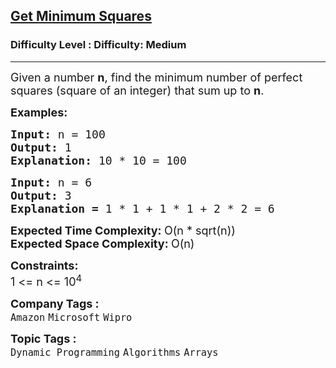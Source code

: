 <h2><a href="https://www.geeksforgeeks.org/problems/get-minimum-squares0538/1?page=8&difficulty=Medium&status=unsolved,attempted&sortBy=accuracy">Get Minimum Squares</a></h2><h3>Difficulty Level : Difficulty: Medium</h3><hr><div class="problems_problem_content__Xm_eO"><p style="text-align: left;"><span style="font-size: 18px;">Given a number <strong>n</strong>, find the minimum number of perfect squares (square of an integer) that sum up to <strong>n</strong>.&nbsp;</span></p>
<p style="text-align: left;"><span style="font-size: 18px;"><strong>Examples:</strong></span></p>
<pre><span style="font-size: 18px;"><strong>Input:</strong> n = 100
<strong>Output: </strong>1
<strong>Explanation: </strong>10 * 10 = 100</span>
</pre>
<pre><span style="font-size: 18px;"><strong>Input: </strong>n = 6
<strong>Output: </strong>3
<strong>Explanation = </strong>1 * 1 + 1 * 1 + 2 * 2 = 6</span> </pre>
<p><span style="font-size: 18px;"><strong>Expected Time Complexity: </strong>O(n * sqrt(n))<br><strong>Expected Space Complexity:&nbsp;</strong>O(n)</span></p>
<p><strong style="font-size: 18px;">Constraints:<br></strong><span style="font-size: 18px;">1 &lt;= n &lt;= 10<sup>4</sup></span></p></div><p><span style=font-size:18px><strong>Company Tags : </strong><br><code>Amazon</code>&nbsp;<code>Microsoft</code>&nbsp;<code>Wipro</code>&nbsp;<br><p><span style=font-size:18px><strong>Topic Tags : </strong><br><code>Dynamic Programming</code>&nbsp;<code>Algorithms</code>&nbsp;<code>Arrays</code>&nbsp;
